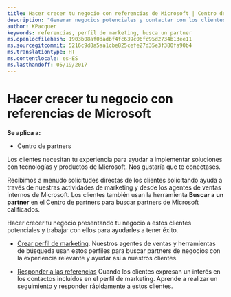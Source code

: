 ```yaml
---
title: Hacer crecer tu negocio con referencias de Microsoft | Centro de partners
description: "Generar negocios potenciales y contactar con los clientes que necesitan ayuda para la implementación de soluciones y productos de Microsoft."
author: KPacquer
keywords: referencias, perfil de marketing, busca un partner
ms.openlocfilehash: 1903b08af0dadbf4fc639c06fc95d2734b13ee11
ms.sourcegitcommit: 5216c9d8a5aa1cbe825cefe27d35e3f380fa90b4
ms.translationtype: HT
ms.contentlocale: es-ES
ms.lasthandoff: 05/19/2017
---
```

# <a name="grow-your-business-with-referrals-from-microsoft"></a>Hacer crecer tu negocio con referencias de Microsoft

**Se aplica a:**

-  Centro de partners

Los clientes necesitan tu experiencia para ayudar a implementar soluciones con tecnologías y productos de Microsoft. Nos gustaría que te conectases.

Recibimos a menudo solicitudes directas de los clientes solicitando ayuda a través de nuestras actividades de marketing y desde los agentes de ventas internos de Microsoft. Los clientes también usan la herramienta **Buscar a un partner** en el Centro de partners para buscar partners de Microsoft calificados. 

Hacer crecer tu negocio presentando tu negocio a estos clientes potenciales y trabajar con ellos para ayudarles a tener éxito.

*  [Crear perfil de marketing](create-a-marketing-profile.md).         Nuestros agentes de ventas y herramientas de búsqueda usan estos perfiles para buscar partners de negocios con la experiencia relevante y ayudar así a nuestros clientes.

*  [Responder a las referencias](responding-to-referrals.md) Cuando los clientes expresan un interés en los contactos incluidos en el perfil de marketing. Aprende a realizar un seguimiento y responder rápidamente a estos clientes.

